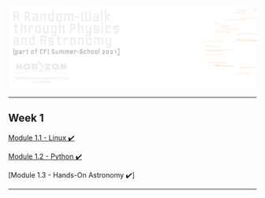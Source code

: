 ![banner](/img/banner-summer-school.webp)

---


## Week 1

[Module 1.1 - Linux :heavy_check_mark:](./week-01/linux/)

[Module 1.2 - Python :heavy_check_mark:](./week-01/python/)

[Module 1.3 - Hands-On Astronomy :heavy_check_mark:]

---
